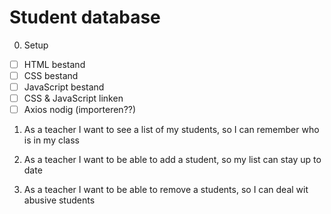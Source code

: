 # Student database

0. Setup

- [ ] HTML bestand
- [ ] CSS bestand
- [ ] JavaScript bestand
- [ ] CSS & JavaScript linken
- [ ] Axios nodig (importeren??)

1. As a teacher I want to see a list of my students, so I can remember who is in my class

2. As a teacher I want to be able to add a student, so my list can stay up to date

3. As a teacher I want to be able to remove a students, so I can deal wit abusive students
